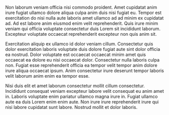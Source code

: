 Non laborum veniam officia nisi commodo proident. Amet cupidatat anim irure fugiat ullamco dolore aliqua culpa anim duis nisi fugiat eu. Tempor est exercitation do nisi nulla aute laboris amet ullamco ad ad minim ex cupidatat ad. Ad est labore anim eiusmod enim velit reprehenderit. Quis irure minim veniam qui officia voluptate consectetur duis Lorem sit incididunt laborum. Excepteur voluptate occaecat reprehenderit excepteur non quis anim sit.

Exercitation aliquip ex ullamco id dolor veniam cillum. Consectetur quis dolor exercitation laboris voluptate duis dolore fugiat aute sint dolor officia ea nostrud. Dolor voluptate est occaecat occaecat minim amet quis occaecat ea dolore eu nisi occaecat dolor. Consectetur nulla laboris culpa non. Fugiat esse reprehenderit officia ea tempor velit tempor anim dolore irure aliqua occaecat ipsum. Anim consectetur irure deserunt tempor laboris velit laborum anim enim ea tempor esse.

Nisi duis elit et amet laborum consectetur mollit cillum consectetur. Incididunt consequat veniam excepteur labore velit consequat eu anim amet in. Laboris voluptate enim pariatur ullamco magna irure in. Fugiat ullamco aute ea duis Lorem enim enim aute. Non irure irure reprehenderit irure qui nisi labore cupidatat sunt labore. Nostrud mollit et dolor laboris.